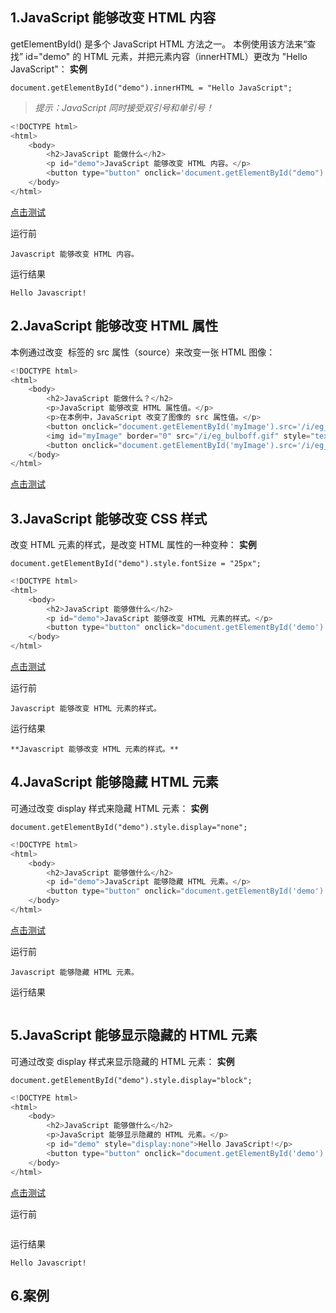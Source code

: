 ## 1.JavaScript 能够改变 HTML 内容

getElementById() 是多个 JavaScript HTML 方法之一。
本例使用该方法来“查找” id="demo" 的 HTML 元素，并把元素内容（innerHTML）更改为 "Hello JavaScript"：
**实例**
```
document.getElementById("demo").innerHTML = "Hello JavaScript";
```
>_提示：JavaScript 同时接受双引号和单引号！_

```javascript
<!DOCTYPE html>
<html>
    <body>
        <h2>JavaScript 能做什么</h2>
        <p id="demo">JavaScript 能够改变 HTML 内容。</p>
        <button type="button" onclick='document.getElementById("demo").innerHTML = "Hello JavaScript!"'>点击我！</button>
    </body>
</html>
```
[点击测试](https://www.w3school.com.cn/tiy/t.asp?f=js_intro_inner_html)

运行前
```
Javascript 能够改变 HTML 内容。
```
运行结果
```
Hello Javascript!
```


## 2.JavaScript 能够改变 HTML 属性

本例通过改变 <img> 标签的 src 属性（source）来改变一张 HTML 图像：

```javascript
<!DOCTYPE html>
<html>
    <body>
        <h2>JavaScript 能做什么？</h2>
        <p>JavaScript 能够改变 HTML 属性值。</p>
        <p>在本例中，JavaScript 改变了图像的 src 属性值。</p>
        <button onclick="document.getElementById('myImage').src='/i/eg_bulbon.gif'">开灯</button>
        <img id="myImage" border="0" src="/i/eg_bulboff.gif" style="text-align:center;">
        <button onclick="document.getElementById('myImage').src='/i/eg_bulboff.gif'">关灯</button>
    </body>
</html>
```
[点击测试](https://www.w3school.com.cn/tiy/t.asp?f=js_intro_lightbulb)



## 3.JavaScript 能够改变 CSS 样式

改变 HTML 元素的样式，是改变 HTML 属性的一种变种：
**实例**
```
document.getElementById("demo").style.fontSize = "25px";
```

```javascript
<!DOCTYPE html>
<html>
    <body>
        <h2>JavaScript 能够做什么</h2>
        <p id="demo">JavaScript 能够改变 HTML 元素的样式。</p>
        <button type="button" onclick="document.getElementById('demo').style.fontSize='35px'">点击我！</button>
    </body>
</html> 
```
[点击测试](https://www.w3school.com.cn/tiy/t.asp?f=js_intro_style)

运行前
```
Javascript 能够改变 HTML 元素的样式。
```
运行结果
```
**Javascript 能够改变 HTML 元素的样式。**
```


## 4.JavaScript 能够隐藏 HTML 元素
可通过改变 display 样式来隐藏 HTML 元素：
**实例**
```
document.getElementById("demo").style.display="none";
```

```javascript
<!DOCTYPE html>
<html>
    <body>
        <h2>JavaScript 能够做什么</h2>
        <p id="demo">JavaScript 能够隐藏 HTML 元素。</p>
        <button type="button" onclick="document.getElementById('demo').style.display='none'">点击我！</button>
    </body>
</html>
```
[点击测试](https://www.w3school.com.cn/tiy/t.asp?f=js_intro_hide)

运行前
```
Javascript 能够隐藏 HTML 元素。
```
运行结果
```

```


## 5.JavaScript 能够显示隐藏的 HTML 元素
可通过改变 display 样式来显示隐藏的 HTML 元素：
**实例**
```
document.getElementById("demo").style.display="block";
```

```javascript
<!DOCTYPE html>
<html>
    <body>
        <h2>JavaScript 能够做什么</h2>
        <p>JavaScript 能够显示隐藏的 HTML 元素。</p>
        <p id="demo" style="display:none">Hello JavaScript!</p>
        <button type="button" onclick="document.getElementById('demo').style.display='block'">点击我！</button>
    </body>
</html>
```
[点击测试](https://www.w3school.com.cn/tiy/t.asp?f=js_intro_hide)

运行前
```

```
运行结果
```
Hello Javascript!
```

## 6.案例


